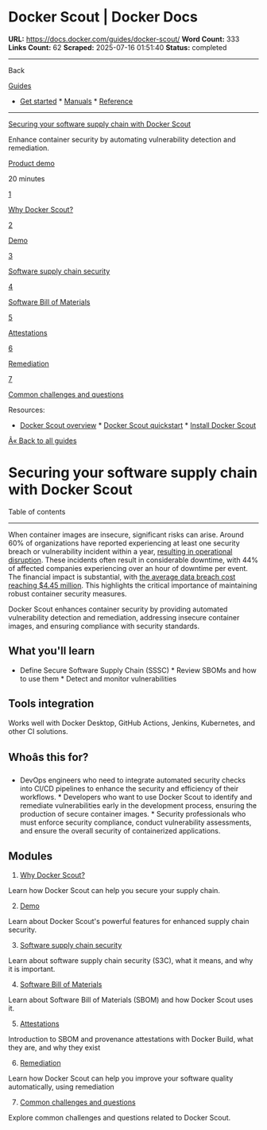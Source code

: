 # Docker Scout | Docker Docs

**URL:** https://docs.docker.com/guides/docker-scout/
**Word Count:** 333
**Links Count:** 62
**Scraped:** 2025-07-16 01:51:40
**Status:** completed

---

Back

[Guides](https://docs.docker.com/guides/)

  * [Get started](https://docs.docker.com/get-started/)   * [Manuals](https://docs.docker.com/manuals/)   * [Reference](https://docs.docker.com/reference/)

* * *

[Securing your software supply chain with Docker Scout](https://docs.docker.com/guides/docker-scout/)

Enhance container security by automating vulnerability detection and remediation.

[ Product demo](https://docs.docker.com/tags/product-demo/)

20 minutes

[1](https://docs.docker.com/guides/docker-scout/why/)

[Why Docker Scout?](https://docs.docker.com/guides/docker-scout/why/)

[2](https://docs.docker.com/guides/docker-scout/demo/)

[Demo](https://docs.docker.com/guides/docker-scout/demo/)

[3](https://docs.docker.com/guides/docker-scout/s3c/)

[Software supply chain security](https://docs.docker.com/guides/docker-scout/s3c/)

[4](https://docs.docker.com/guides/docker-scout/sbom/)

[Software Bill of Materials](https://docs.docker.com/guides/docker-scout/sbom/)

[5](https://docs.docker.com/guides/docker-scout/attestations/)

[Attestations](https://docs.docker.com/guides/docker-scout/attestations/)

[6](https://docs.docker.com/guides/docker-scout/remediation/)

[Remediation](https://docs.docker.com/guides/docker-scout/remediation/)

[7](https://docs.docker.com/guides/docker-scout/common-questions/)

[Common challenges and questions](https://docs.docker.com/guides/docker-scout/common-questions/)

Resources:

  * [Docker Scout overview](https://docs.docker.com/scout/)   * [Docker Scout quickstart](https://docs.docker.com/scout/quickstart/)   * [Install Docker Scout](https://docs.docker.com/scout/install/)

[Â« Back to all guides](https://docs.docker.com/guides/)

# Securing your software supply chain with Docker Scout

Table of contents

* * *

When container images are insecure, significant risks can arise. Around 60% of organizations have reported experiencing at least one security breach or vulnerability incident within a year, [resulting in operational disruption](https://cloudsecurityalliance.org/blog/2023/09/21/2023-global-cloud-threat-report-cloud-attacks-are-lightning-fast). These incidents often result in considerable downtime, with 44% of affected companies experiencing over an hour of downtime per event. The financial impact is substantial, with [the average data breach cost reaching $4.45 million](https://www.ibm.com/reports/data-breach). This highlights the critical importance of maintaining robust container security measures.

Docker Scout enhances container security by providing automated vulnerability detection and remediation, addressing insecure container images, and ensuring compliance with security standards.

## What you'll learn

  * Define Secure Software Supply Chain \(SSSC\)   * Review SBOMs and how to use them   * Detect and monitor vulnerabilities

## Tools integration

Works well with Docker Desktop, GitHub Actions, Jenkins, Kubernetes, and other CI solutions.

## Whoâs this for?

  * DevOps engineers who need to integrate automated security checks into CI/CD pipelines to enhance the security and efficiency of their workflows.   * Developers who want to use Docker Scout to identify and remediate vulnerabilities early in the development process, ensuring the production of secure container images.   * Security professionals who must enforce security compliance, conduct vulnerability assessments, and ensure the overall security of containerized applications.

## Modules

  1. [Why Docker Scout?](https://docs.docker.com/guides/docker-scout/why/)

Learn how Docker Scout can help you secure your supply chain.

  2. [Demo](https://docs.docker.com/guides/docker-scout/demo/)

Learn about Docker Scout's powerful features for enhanced supply chain security.

  3. [Software supply chain security](https://docs.docker.com/guides/docker-scout/s3c/)

Learn about software supply chain security \(S3C\), what it means, and why it is important.

  4. [Software Bill of Materials](https://docs.docker.com/guides/docker-scout/sbom/)

Learn about Software Bill of Materials \(SBOM\) and how Docker Scout uses it.

  5. [Attestations](https://docs.docker.com/guides/docker-scout/attestations/)

Introduction to SBOM and provenance attestations with Docker Build, what they are, and why they exist

  6. [Remediation](https://docs.docker.com/guides/docker-scout/remediation/)

Learn how Docker Scout can help you improve your software quality automatically, using remediation

  7. [Common challenges and questions](https://docs.docker.com/guides/docker-scout/common-questions/)

Explore common challenges and questions related to Docker Scout.